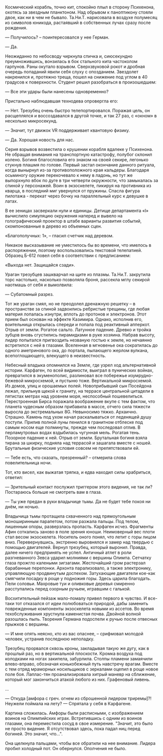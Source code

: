 Космический корабль, точно кит, спокойно плыл в сторону Психенона, охотясь за звездным планктоном. Над обрывом к паноптикону стояли двое, как ни в чем не бывало. Та.Ни.Т. нарисовала в воздухе полумесяц из символов юникода, растаявший в собственных лучах сразу после рождения.

— Получилось? – поинтересовался у нее Герман.

— Да.

Неожиданно по небосводу чиркнула спичка и, сиюсекундно преумножившись, вонзилась в бок стального кита частоколом гарпунов. Раны окутало взрывом. Сверхзвуковой рокот и дробная очередь попаданий явили себя слуху с опозданием. Звездолет накренился и, протяжно треща, пошел на снижение под углом в 40 градусов к поверхности. Студент решил разобраться в произошедшем:

— Все эти удары были нанесены одновременно?

Пристально наблюдавшая технодева опровергла его:

— Нет. Трезубец очень быстро телепортировался. Поражая цель, он расщеплялся и воссоздавался в другой точке, и так 27 раз, с «окном» в несколько микросекунд.

— Значит, тут движок VR поддерживает квантовую физику.

— Да. Хорошая новость для нас.

Серия взрывов возвестила о крушении корабля вдалеке у Психенона. Не обращая внимания на транспортную катастрофу, полубог склонил колено. Богиня благословила его знаком на своей секире, легонько стукнув плашмя по голове. Первый застал окончание данного ритуала, когда вынырнул из-за противоположного края кальдеры. Благодаря осьминогу оружие перекочевало к нему в ладонь, но тут же выпорхнуло вбок по дуге в три четверти окружности, что замыкалась за спиной у персонажей. Воин в экзоскелете, пикируя на противника из кварца, в последний миг увернулся от пружины. Спасла фигура пилотажа - перекат через бочку на параллельный курс к девушке в латах.

В ее зеницах засверкали нули и единицы. Детище департамента «I» вычислило симуляцию окружения наперед и вывело на голографический проектор в штабе варианты развития событий, скомпонованные в дерево из объемных сцен. 

«Благополучных: 1», – гласил счетчик над деревом.

Никакое высказывание не уместилось бы во времени, что имелось в распоряжении, поэтому воспользовались текстовой телепатией. Образец Б-612 повел себя в соответствии с предписанием:

«Выхода нет. Защищайся сзади».

Ураган трезубцев зашкварчал на щите из плазмы. Та.Ни.Т. закрутила торс настолько, насколько позволяла броня, рассекла мглу секирой наотмашь от себя и вымолвила: 

— Субатомный разрез.

Тот же ураган смял, но не преодолел дренажную решетку – в пространстве за спиной задвоились ребристые трещины, где любая материя лопалась изнутри, вплоть до протонов и электронов. Этот прием был основан на эффекте Казимира. Однако, исполнив его, воительница открылась спереди и попала под реактивный апперкот. Отрыв от земли. Рогатое сальто. Латунное падение. Древко и тройка зубцов вновь сгустились пирамидками в руке хозяина. Набрав высоту, лидер попытался пригвоздить незваную гостью к земле, но нечаянно встретился с ней в глазами. Вселенная в мгновенье ока сократилась до одного аметринового ока, до портала, пылающего жерлом вулкана, всепоглощающего, влекущего в неизвестность. 

Небесный владыка опомнился на Земле, где узрел ход альтернативной истории. Карфаген, по всей видимости, выиграл в пунических войнах, превратился в экуменополис, разлиновал все побережье изумрудно-бежевой микросхемой, и пустыню тоже. Вертикальной микросхемой. Из домов, улиц и орошаемых полей. Новоприбывший сын Посейдона лежал, прильнув щекой к граниту, на террасе центральной цитадели в пятистах метрах над уровнем моря, неспособный пошевелиться. Перестроенная Бирса поражала воображение вкупе с тем фактом, что планета чудесным образом прибавила в массе, отчего сила тяжести выросла до экстремальных 8G. Невыносимо тяжко. Архаично. Страшно. Камень под ухом начал раскалываться от леденящей душу поступи. Прилив полной луны пенился в гранитном отблеске под самым носом еще полминуты, прежде чем последовал отлив. В перламутровых водах вздыбилась чугунная мель. Рогатая тень. Позорное падение к ней. Отрыв от земли. Брутальная богиня взяла тирана за шкирку, подняла над террасой и зашагала вместе с ношей. Брутальные физические условия совсем не препятствовали ей. 

— Тебе есть, что сказать, презренный? – отмерила слова повелительница ночи.  

Тот, кто висел, как выжатая тряпка, и едва находил силы храбриться, ответил: 

— Зрительный контакт послужил триггером этого видения, не так ли? Постараюсь больше не смотреть вам в глаза.

— Ты уже предан в руки владычице тьмы. Да не будет тебе покоя ни днём, ни ночью.

Владычица тьмы протащила схваченного над прямоугольным моноширинным парапетом, потом разжала пальцы. Под телом, лишенным опоры, разверзлась пропасть. Карфаген исчез. Фрагменты Афин соткались заново в поле зрения юноши. Неимоверный вес плоти стал весом экзоскелета. Носитель оного понял, что летит с горы лицом вниз. Перевернувшись, экстренно выровнялся и замер над твердью с помощью двигателей. Вернул трезубец, который выронил. Правда, далее ничего предпринять не успел. Античный атлет в роли разгневанного Зевса ударил молниями с вершины Олимпа. Сетчатку глаза прожгло калеными зигзагами. Жесточайший гром растерзал барабанные перепонки. Архонта парализовало, а также электронику, управляющую продвинутым доспехом. Затухающие двигатели кое-как смягчили посадку в роще у подножия горы. Здесь царила благодать. Пели соловьи. Махровые туи и оливковые деревья смиренно расступались перед озорным ручьем, игравшим с галькой.

Восхитительный пейзаж мало-помалу привел первого в чувство. И все-таки тот отказался от идеи полюбоваться природой, дабы заменить поврежденные компоненты экзоскелета новыми из ассетов. Во время техобслуживания хрустнула каменистая почва. Двойной волной разошлась пыль. Творения Германа подоспели к ручью после отвесных прыжков с вершины.

— И мне опять неясно, кто из вас опаснее, – срифмовал молодой человек, устранив последнюю неполадку.    

 Трезубец прорвался сквозь кроны, закладывая такую же дугу, как в прошлый раз, но в вертикальной плоскости. Кромка воздуха под колодками на ногах закипела, забурлила. Столпы пламени замаячили влево-вправо, обозначая конькобежный путь навстречу врагам. Вместе с тем отряд мраморных носильщиков с зеркалами оцепил в роще новое поле боя. Лаплас-тян проанализировала хитрый маневр на сближение, который мог закончиться атакой любого из них. Графеновый ливень. 

...

— Откуда \[амфора с греч. огнем из сброшенной лидером триремы\]?! Неужели поймала на лету?
— Спрятала у себя в Карфагене.

Картина сложилась. Амфоры были расписными, с изображением воинов на Олимпийских играх. Встретившись с одним из воинов глазами, она переместила сосуд в свое измерение. 
"Значит, это было не просто видение. Я отсутствовал здесь, пока падал ниц перед богиней. Это значит, что...". 

Она щелкнула пальцами, чтобы все обратили на нее внимание. Лидера пробил холодный пот. Он обернулся. Ополчения не было.
